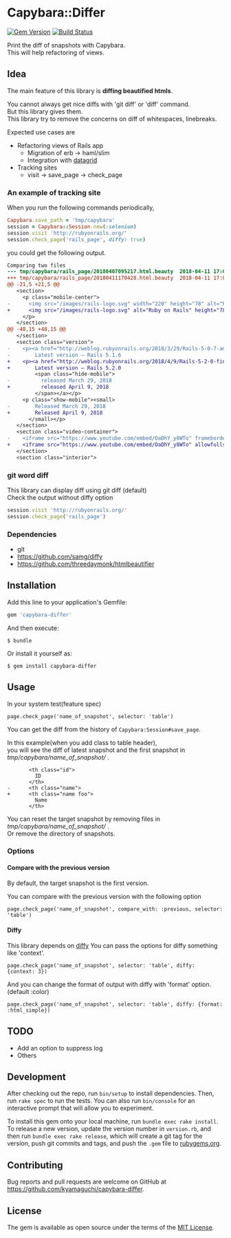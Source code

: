 # Capybara::Differ

[![Gem Version](https://badge.fury.io/rb/capybara-differ.svg)](https://badge.fury.io/rb/capybara-differ)
[![Build Status](https://travis-ci.org/kyamaguchi/capybara-differ.svg?branch=master)](https://travis-ci.org/kyamaguchi/capybara-differ)

Print the diff of snapshots with Capybara.  
This will help refactoring of views.

## Idea

The main feature of this library is  **diffing beautified htmls**.

You cannot always get nice diffs with 'git diff' or 'diff' command.  
But this library gives them.  
This library try to remove the concerns on diff of whitespaces, linebreaks.

Expected use cases are

* Refactoring views of Rails app
    * Migration of erb -> haml/slim
    * Integration with [datagrid](https://github.com/bogdan/datagrid)
* Tracking sites
    * visit -> save_page -> check_page

### An example of tracking site

When you run the following commands periodically,

```ruby
Capybara.save_path = 'tmp/capybara'
session = Capybara::Session.new(:selenium)
session.visit 'http://rubyonrails.org/'
session.check_page('rails_page', diffy: true)
```

you could get the following output.

```diff
Comparing two files
--- tmp/capybara/rails_page/20180407095217.html.beauty  2018-04-11 17:04:28.000000000 +0900
+++ tmp/capybara/rails_page/20180411170428.html.beauty  2018-04-11 17:04:28.000000000 +0900
@@ -21,5 +21,5 @@
   <section>
     <p class="mobile-center">
-      <img src="/images/rails-logo.svg" width="220" height="78" alt="Ruby on Rails">
+      <img src="/images/rails-logo.svg" alt="Ruby on Rails" height="78" width="220">
     </p>
   </section>
@@ -48,15 +48,15 @@
   </section>
   <section class="version">
-    <p><a href="http://weblog.rubyonrails.org/2018/3/29/Rails-5-0-7-and-5-1-6-have-been-released/">
-        Latest version — Rails 5.1.6
+    <p><a href="http://weblog.rubyonrails.org/2018/4/9/Rails-5-2-0-final/">
+        Latest version — Rails 5.2.0
         <span class="hide-mobile">
-          released March 29, 2018
+          released April 9, 2018
         </span></a></p>
     <p class="show-mobile"><small>
-        Released March 29, 2018
+        Released April 9, 2018
       </small></p>
   </section>
   <section class="video-container">
-    <iframe src="https://www.youtube.com/embed/OaDhY_y8WTo" frameborder="0" allowfullscreen="" class="video"></iframe>
+    <iframe src="https://www.youtube.com/embed/OaDhY_y8WTo" allowfullscreen="" class="video" frameborder="0"></iframe>
   </section>
   <section class="interior">
```

### git word diff

This library can display diff using git diff (default)  
Check the output without diffy option

```ruby
session.visit 'http://rubyonrails.org/'
session.check_page('rails_page')
```

### Dependencies

* git
* https://github.com/samg/diffy
* https://github.com/threedaymonk/htmlbeautifier

## Installation

Add this line to your application's Gemfile:

```ruby
gem 'capybara-differ'
```

And then execute:

    $ bundle

Or install it yourself as:

    $ gem install capybara-differ

## Usage

In your system test(feature spec)

```
page.check_page('name_of_snapshot', selector: 'table')
```

You can get the diff from the history of `Capybara:Session#save_page`.

In this example(when you add class to table header),  
you will see the diff of latest snapshot and the first snapshot in _tmp/capybara/name_of_snapshot/_ .

```
       <th class="id">
         ID
       </th>
-      <th class="name">
+      <th class="name foo">
         Name
       </th>
```

You can reset the target snapshot by removing files in _tmp/capybara/name_of_snapshot/_ .  
Or remove the directory of snapshots.

### Options

#### Compare with the previous version

By default, the target snapshot is the first version.

You can compare with the previous version with the following option

```
page.check_page('name_of_snapshot', compare_with: :previous, selector: 'table')
```

#### Diffy

This library depends on [diffy](https://github.com/samg/diffy)
You can pass the options for diffy something like 'context'.

```
page.check_page('name_of_snapshot', selector: 'table', diffy: {context: 3})
```

And you can change the format of output with diffy with 'format' option. (default :color)

```
page.check_page('name_of_snapshot', selector: 'table', diffy: {format: :html_simple})
```

## TODO

- Add an option to suppress log
- Others

## Development

After checking out the repo, run `bin/setup` to install dependencies. Then, run `rake spec` to run the tests. You can also run `bin/console` for an interactive prompt that will allow you to experiment.

To install this gem onto your local machine, run `bundle exec rake install`. To release a new version, update the version number in `version.rb`, and then run `bundle exec rake release`, which will create a git tag for the version, push git commits and tags, and push the `.gem` file to [rubygems.org](https://rubygems.org).

## Contributing

Bug reports and pull requests are welcome on GitHub at https://github.com/kyamaguchi/capybara-differ.

## License

The gem is available as open source under the terms of the [MIT License](https://opensource.org/licenses/MIT).
